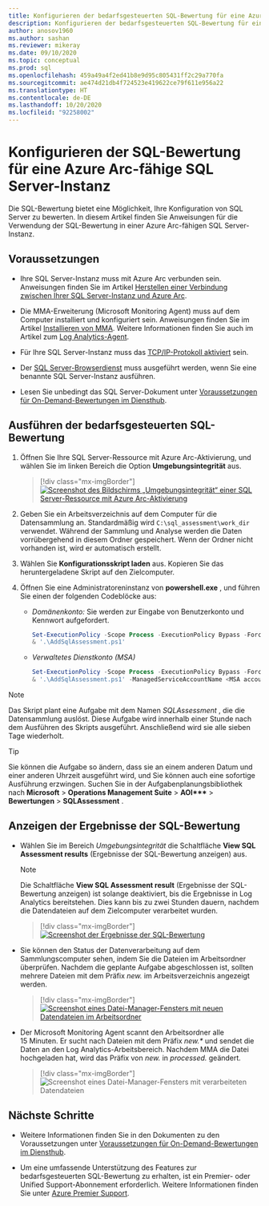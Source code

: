 ```yaml
---
title: Konfigurieren der bedarfsgesteuerten SQL-Bewertung für eine Azure Arc-fähige SQL Server-Instanz
description: Konfigurieren der bedarfsgesteuerten SQL-Bewertung für eine Azure Arc-fähige SQL Server-Instanz
author: anosov1960
ms.author: sashan
ms.reviewer: mikeray
ms.date: 09/10/2020
ms.topic: conceptual
ms.prod: sql
ms.openlocfilehash: 459a49a4f2ed41b8e9d95c805431ff2c29a770fa
ms.sourcegitcommit: ae474d21db4f724523e419622ce79f611e956a22
ms.translationtype: HT
ms.contentlocale: de-DE
ms.lasthandoff: 10/20/2020
ms.locfileid: "92258002"
---
```

# <a name="configure-sql-assessment-on-an-azure-arc-enabled-sql-server-instance"></a>Konfigurieren der SQL-Bewertung für eine Azure Arc-fähige SQL Server-Instanz

Die SQL-Bewertung bietet eine Möglichkeit, Ihre Konfiguration von SQL Server zu bewerten. In diesem Artikel finden Sie Anweisungen für die Verwendung der SQL-Bewertung in einer Azure Arc-fähigen SQL Server-Instanz.

## <a name="prerequisites"></a>Voraussetzungen

* Ihre SQL Server-Instanz muss mit Azure Arc verbunden sein. Anweisungen finden Sie im Artikel [Herstellen einer Verbindung zwischen Ihrer SQL Server-Instanz und Azure Arc](connect.md).

* Die MMA-Erweiterung (Microsoft Monitoring Agent) muss auf dem Computer installiert und konfiguriert sein. Anweisungen finden Sie im Artikel [Installieren von MMA](configure-advanced-data-security.md#install-microsoft-monitoring-agent-mma). Weitere Informationen finden Sie auch im Artikel zum [Log Analytics-Agent](/azure/azure-monitor/platform/log-analytics-agent).

* Für Ihre SQL Server-Instanz muss das [TCP/IP-Protokoll aktiviert](../../database-engine/configure-windows/enable-or-disable-a-server-network-protocol.md) sein.

* Der [SQL Server-Browserdienst](../../tools/configuration-manager/sql-server-browser-service.md) muss ausgeführt werden, wenn Sie eine benannte SQL Server-Instanz ausführen.

* Lesen Sie unbedingt das SQL Server-Dokument unter [Voraussetzungen für On-Demand-Bewertungen im Diensthub](/services-hub/health/assessment-prereq-docs#on-demand-assessment-prerequisite-documents).

## <a name="run-on-demand-sql-assessment"></a>Ausführen der bedarfsgesteuerten SQL-Bewertung

1. Öffnen Sie Ihre SQL Server-Ressource mit Azure Arc-Aktivierung, und wählen Sie im linken Bereich die Option **Umgebungsintegrität** aus.

   > [!div class="mx-imgBorder"]
   > [ ![Screenshot des Bildschirms „Umgebungsintegrität“ einer SQL Server-Ressource mit Azure Arc-Aktivierung](media/assess/sql-assessment-heading-sql-server-arc.png) ](media/assess/sql-assessment-heading-sql-server-arc.png#lightbox)

1. Geben Sie ein Arbeitsverzeichnis auf dem Computer für die Datensammlung an. Standardmäßig wird `C:\sql_assessment\work_dir` verwendet. Während der Sammlung und Analyse werden die Daten vorrübergehend in diesem Ordner gespeichert. Wenn der Ordner nicht vorhanden ist, wird er automatisch erstellt.

1. Wählen Sie **Konfigurationsskript laden** aus. Kopieren Sie das heruntergeladene Skript auf den Zielcomputer.

1. Öffnen Sie eine Administratoreninstanz von **powershell.exe** , und führen Sie einen der folgenden Codeblöcke aus:

   * _Domänenkonto:_  Sie werden zur Eingabe von Benutzerkonto und Kennwort aufgefordert.

      ```powershell
      Set-ExecutionPolicy -Scope Process -ExecutionPolicy Bypass -Force
      & '.\AddSqlAssessment.ps1'
      ```

   * _Verwaltetes Dienstkonto (MSA)_

      ```powershell
      Set-ExecutionPolicy -Scope Process -ExecutionPolicy Bypass -Force
      & '.\AddSqlAssessment.ps1' -ManagedServiceAccountName <MSA account name>
      ```

> [!NOTE]
> Das Skript plant eine Aufgabe mit dem Namen *SQLAssessment* , die die Datensammlung auslöst. Diese Aufgabe wird innerhalb einer Stunde nach dem Ausführen des Skripts ausgeführt. Anschließend wird sie alle sieben Tage wiederholt.

> [!TIP]
> Sie können die Aufgabe so ändern, dass sie an einem anderen Datum und einer anderen Uhrzeit ausgeführt wird, und Sie können auch eine sofortige Ausführung erzwingen. Suchen Sie in der Aufgabenplanungsbibliothek nach **Microsoft** > **Operations Management Suite** > **AOI\*\*\***  > **Bewertungen** > **SQLAssessment** .

## <a name="view-sql-assessment-results"></a>Anzeigen der Ergebnisse der SQL-Bewertung

* Wählen Sie im Bereich _Umgebungsintegrität_ die Schaltfläche **View SQL Assessment results** (Ergebnisse der SQL-Bewertung anzeigen) aus.

   > [!NOTE]
   > Die Schaltfläche **View SQL Assessment result** (Ergebnisse der SQL-Bewertung anzeigen) ist solange deaktiviert, bis die Ergebnisse in Log Analytics bereitstehen. Dies kann bis zu zwei Stunden dauern, nachdem die Datendateien auf dem Zielcomputer verarbeitet wurden.

   > [!div class="mx-imgBorder"]
   > [ ![Screenshot der Ergebnisse der SQL-Bewertung](media/assess/sql-assessment-results.png) ](media/assess/sql-assessment-results.png#lightbox)

* Sie können den Status der Datenverarbeitung auf dem Sammlungscomputer sehen, indem Sie die Dateien im Arbeitsordner überprüfen. Nachdem die geplante Aufgabe abgeschlossen ist, sollten mehrere Dateien mit dem Präfix _new._ im Arbeitsverzeichnis angezeigt werden.

   > [!div class="mx-imgBorder"]
   > [ ![Screenshot eines Datei-Manager-Fensters mit neuen Datendateien im Arbeitsordner](media/assess/sql-assessment-data-files-ready.png) ](media/assess/sql-assessment-data-files-ready.png#lightbox)

* Der Microsoft Monitoring Agent scannt den Arbeitsordner alle 15 Minuten. Er sucht nach Dateien mit dem Präfix _new.*_ und sendet die Daten an den Log Analytics-Arbeitsbereich. Nachdem MMA die Datei hochgeladen hat, wird das Präfix von _new._ in _processed._ geändert.

   > [!div class="mx-imgBorder"]
   > ![Screenshot eines Datei-Manager-Fensters mit verarbeiteten Datendateien](media/assess/sql-assessment-data-files-processed.png)

## <a name="next-steps"></a>Nächste Schritte

* Weitere Informationen finden Sie in den Dokumenten zu den Voraussetzungen unter [Voraussetzungen für On-Demand-Bewertungen im Diensthub](/services-hub/health/assessment-prereq-docs#on-demand-assessment-prerequisite-documents).

* Um eine umfassende Unterstützung des Features zur bedarfsgesteuerten SQL-Bewertung zu erhalten, ist ein Premier- oder Unified Support-Abonnement erforderlich. Weitere Informationen finden Sie unter [Azure Premier Support](https://azure.microsoft.com/support/plans/premier).
